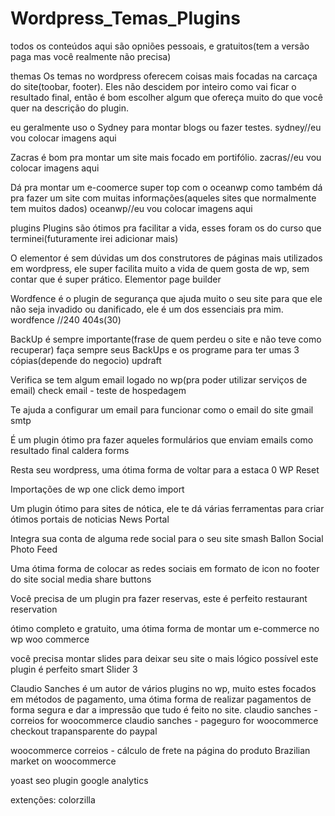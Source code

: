 # Wordpress_Temas_Plugins

todos os conteúdos aqui são opniões pessoais, e gratuitos(tem a versão paga mas você realmente não precisa)

themas
Os temas no wordpress oferecem coisas mais focadas na carcaça do site(toobar, footer). Eles não descidem por inteiro como vai ficar o resultado final, então é bom escolher algum que ofereça muito do que você quer na descrição do plugin.

eu geralmente uso o Sydney para montar blogs ou fazer testes.
sydney//eu vou colocar imagens aqui

Zacras é bom pra montar um site mais focado em portifólio.
zacras//eu vou colocar imagens aqui

Dá pra montar um e-coomerce super top com o oceanwp como também dá pra fazer um site com muitas informações(aqueles sites que normalmente tem muitos dados) 
oceanwp//eu vou colocar imagens aqui

plugins
Plugins são ótimos pra facilitar a vida, esses foram os do curso que terminei(futuramente irei adicionar mais)

O elementor é sem dúvidas um dos construtores de páginas mais utilizados em wordpress, ele super facilita muito a vida de quem gosta de wp, sem contar que é super prático.
Elementor page builder 

Wordfence é o plugin de segurança que ajuda muito o seu site para que ele não seja invadido ou danificado, ele é um dos essenciais pra mim.
wordfence	//240	404s(30)

BackUp é sempre importante(frase de quem perdeu o site e não teve como recuperar) faça sempre seus BackUps e os programe para ter umas 3 cópias(depende do negocio) 
updraft

Verifica se tem algum email logado no wp(pra poder utilizar serviços de email)
check email	- teste de hospedagem

Te ajuda a configurar um email para funcionar como o email do site
gmail smtp

É um plugin ótimo pra fazer aqueles formulários que enviam emails como resultado final
caldera forms 

Resta seu wordpress, uma ótima forma de voltar para a estaca 0
WP Reset

Importações de wp
one click demo import

Um plugin ótimo para sites de nótica, ele te dá várias ferramentas para criar ótimos portais de noticias 
News Portal

Integra sua conta de alguma rede social para o seu site
smash Ballon Social Photo Feed

Uma ótima forma de colocar as redes sociais em formato de icon no footer do site
social media share buttons

Você precisa de um plugin pra fazer reservas, este é perfeito 
restaurant reservation

ótimo completo e gratuito, uma ótima forma de montar um e-commerce no wp
woo commerce

você precisa montar slides para deixar seu site o mais lógico possível este plugin é perfeito
smart Slider 3

Claudio Sanches é um autor de vários plugins no wp, muito estes focados em métodos de pagamento, uma ótima forma de realizar pagamentos de forma segura e dar a impressão que tudo é feito no site.
claudio sanches - correios for woocommerce 
claudio sanches - pageguro for woocommerce
checkout trapansparente do paypal


woocommerce correios - cálculo de frete na página do produto 
Brazilian market on woocommerce


yoast seo 
plugin google analytics 

extenções:
colorzilla
